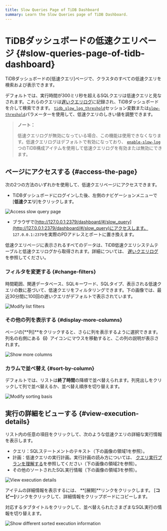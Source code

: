 ```yaml
---
title: Slow Queries Page of TiDB Dashboard
summary: Learn the Slow Queries page of TiDB Dashboard.
---
```


# TiDBダッシュボードの低速クエリページ {#slow-queries-page-of-tidb-dashboard}

TiDBダッシュボードの[低速クエリ]ページで、クラスタのすべての低速クエリを検索および表示できます。

デフォルトでは、実行時間が300ミリ秒を超えるSQLクエリは低速クエリと見なされます。これらのクエリは[遅いクエリログ](/identify-slow-queries.md)に記録され、TiDBダッシュボードを介して検索できます。 [`tidb_slow_log_threshold`](/system-variables.md#tidb_slow_log_threshold)セッション変数または[`slow-threshold`](/tidb-configuration-file.md#slow-threshold)パラメーターを使用して、低速クエリのしきい値を調整できます。

> **ノート：**
>
> 低速クエリログが無効になっている場合、この機能は使用できなくなります。低速クエリログはデフォルトで有効になっており、 [`enable-slow-log`](/tidb-configuration-file.md#enable-slow-log)つのTiDB構成アイテムを使用して低速クエリログを有効または無効にできます。

## ページにアクセスする {#access-the-page}

次の2つの方法のいずれかを使用して、低速クエリページにアクセスできます。

-   TiDBダッシュボードにログインした後、左側のナビゲーションメニューで[**低速クエリ**]をクリックします。

![Access slow query page](/media/dashboard/dashboard-slow-queries-access.png)

-   ブラウザで[http://127.0.0.1:2379/dashboard/#/slow_query](http://127.0.0.1:2379/dashboard/#/slow_query)にアクセスします。 `127.0.0.1:2379`を実際のPDアドレスとポートに置き換えます。

低速クエリページに表示されるすべてのデータは、TiDB低速クエリシステムテーブルと低速クエリログから取得されます。詳細については、 [遅いクエリログ](/identify-slow-queries.md)を参照してください。

### フィルタを変更する {#change-filters}

時間範囲、関連データベース、SQLキーワード、SQLタイプ、表示される低速クエリの数に基づいて、低速クエリをフィルタリングできます。下の画像では、最近30分間に100回の遅いクエリがデフォルトで表示されています。

![Modify list filters](/media/dashboard/dashboard-slow-queries-list1.png)

### その他の列を表示する {#display-more-columns}

ページの[**列]**をクリックすると、さらに列を表示するように選択できます。列名の右側にある<strong>（i）</strong>アイコンにマウスを移動すると、この列の説明が表示されます。

![Show more columns](/media/dashboard/dashboard-slow-queries-list2.png)

### カラムで並べ替え {#sort-by-column}

デフォルトでは、リストは**終了時間**の降順で並べ替えられます。列見出しをクリックして列で並べ替えるか、並べ替え順序を切り替えます。

![Modify sorting basis](/media/dashboard/dashboard-slow-queries-list3.png)

## 実行の詳細をビューする {#view-execution-details}

リスト内の任意の項目をクリックして、次のような低速クエリの詳細な実行情報を表示します。

-   クエリ：SQLステートメントのテキスト（下の画像の領域1を参照）。
-   計画：低速クエリの実行計画。実行計画の読み方については、 [クエリ実行プランを理解する](/explain-overview.md)を参照してください（下の画像の領域2を参照）。
-   その他のソートされたSQL実行情報（下の画像の領域3を参照）。

![View execution details](/media/dashboard/dashboard-slow-queries-detail1.png)

アイテムの詳細情報を表示するには、 **[展開]**リンクをクリックします。 [<strong>コピー]</strong>リンクをクリックして、詳細情報をクリップボードにコピーします。

対応するタブタイトルをクリックして、並べ替えられたさまざまなSQL実行の情報を切り替えます。

![Show different sorted execution information](/media/dashboard/dashboard-slow-queries-detail2.png)
